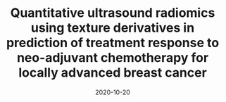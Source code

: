 ---
title: "Quantitative ultrasound radiomics using texture derivatives in prediction of treatment response to neo-adjuvant chemotherapy for locally advanced breast cancer"
collection: publications
permalink: /publication/cancer_research
excerpt: 'This paper is about the number 3. The number 4 is left for future work.'
date: 2020-10-20
venue: 'Oncotarget'
paperurl: 'https://www.ncbi.nlm.nih.gov/pmc/articles/PMC7584238/'
citation: 'Dasgupta A, Brade S, Sannachi L, Quiaoit K, Fatima K, DiCenzo D, Osapoetra LO, Saifuddin M, Trudeau M, Gandhi S, Eisen A, Wright F, Look-Hong N, Sadeghi-Naini A, Tran WT, Curpen B, Czarnota GJ. Quantitative ultrasound radiomics using texture derivatives in prediction of treatment response to neo-adjuvant chemotherapy for locally advanced breast cancer. Oncotarget. 2020 Oct 20;11(42):3782-3792. doi: 10.18632/oncotarget.27742. PMID: 33144919; PMCID: PMC7584238.'
---